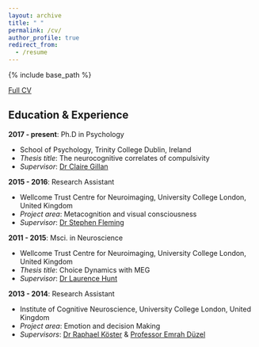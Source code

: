 ```yaml
---
layout: archive
title: " "
permalink: /cv/
author_profile: true
redirect_from:
  - /resume
---
```


{% include base_path %}

[Full CV](http://seowxft.github.io/files/CV_SeowXFT.pdf)

## Education & Experience
<strong>2017 - present</strong>: Ph.D in Psychology
* School of Psychology, Trinity College Dublin, Ireland
* <i>Thesis title</i>: The neurocognitive correlates of compulsivity
* <i>Supervisor</i>: [Dr Claire Gillan](https://gillanlab.com/)

<strong>2015 - 2016</strong>: Research Assistant
* Wellcome Trust Centre for Neuroimaging, University College London, United Kingdom
* <i>Project area</i>: Metacognition and visual consciousness
* <i>Supervisor</i>: [Dr Stephen Fleming](http://metacoglab.org/)

<strong>2011 - 2015</strong>: Msci. in Neuroscience
* Wellcome Trust Centre for Neuroimaging, University College London, United Kingdom
* <i>Thesis title</i>: Choice Dynamics with MEG  
* <i>Supervisor</i>: [Dr Laurence Hunt](https://www.huntlab.co.uk/)

<strong>2013 - 2014</strong>: Research Assistant
* Institute of Cognitive Neuroscience, University College London, United Kingdom
* <i>Project area</i>: Emotion and decision Making
* <i>Supervisors</i>: [Dr Raphael Köster](https://scholar.google.de/citations?user=eEGGCiUAAAAJ) & [Professor Emrah Düzel](https://www.iknd.ovgu.de/)
